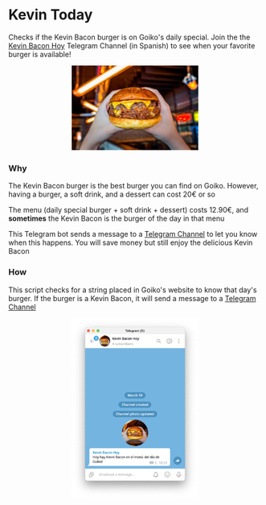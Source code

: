 # Kevin Today
Checks if the Kevin Bacon burger is on Goiko's daily special. Join the the [Kevin Bacon Hoy](https://t.me/kevinbacontoday) Telegram Channel (in Spanish) to see when your favorite burger is available!

<center>
	<img src="assets/images/kevin-bacon.jpg" width="50%">
</center>

### Why
The Kevin Bacon burger is the best burger you can find on Goiko. However, having a burger, a soft drink, and a dessert can cost 20€ or so

The menu (daily special burger + soft drink + dessert) costs 12.90€, and **sometimes** the Kevin Bacon is the burger of the day in that menu

This Telegram bot sends a message to a [Telegram Channel](https://t.me/kevinbacontoday) to let you know when this happens. You will save money but still enjoy the delicious Kevin Bacon

### How
This script checks for a string placed in Goiko's website to know that day's burger. If the burger is a Kevin Bacon, it will send a message to a [Telegram Channel](https://t.me/kevinbacontoday)

<center>
	<img src="assets/images/screenshot.png" width="50%">
</center>
